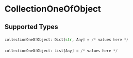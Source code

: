 # CollectionOneOfObject


## Supported Types

### 

```python
collectionOneOfObject: Dict[str, Any] = /* values here */
```

### 

```python
collectionOneOfObject: List[Any] = /* values here */
```

